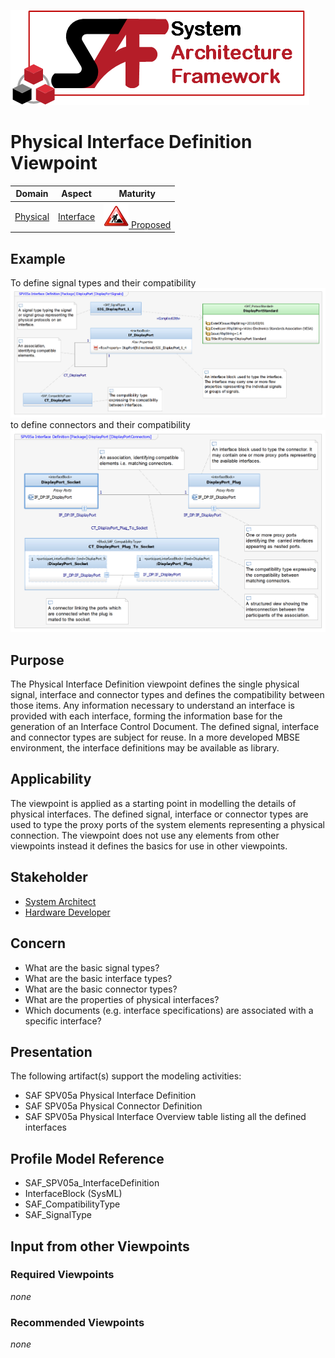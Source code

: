 ![System Architecture Framework](../diagrams/Logo_SAF.png)
# Physical Interface Definition Viewpoint
|**Domain**|**Aspect**|**Maturity**|
| --- | --- | --- |
|  [Physical](../domains.md#Domain-Physical) |  [Interface](../aspects.md#Aspect-Interfaces) | [![Proposed](../diagrams/Under_construction_icon-red.svg ) Proposed](../using-saf/maturity.md#proposed)|

## Example
To define signal types and their compatibility
![Physical Interface Definition](../diagrams/Physical-Interface-SignalDefinition.png)
to define connectors and their compatibility
![Physical Interface Definition](../diagrams/Physical-Interface-CompatibilityDefinition.png)
## Purpose
The Physical Interface Definition viewpoint defines the single physical signal, interface and connector types and defines the compatibility between those items.
Any information necessary to understand an interface is provided with each interface, forming the information base for the generation of an Interface Control Document. 
The defined signal, interface and connector types are subject for reuse. In a more developed MBSE environment, the interface definitions may be available as library.

## Applicability
The viewpoint is applied as a starting point in modelling the details of physical interfaces. 
The defined signal, interface or connector types are used to type the proxy ports of the system elements representing a physical connection. The viewpoint does not use any elements from other viewpoints instead it defines the basics for use in other viewpoints.
## Stakeholder
* [System Architect](../stakeholders.md#System-Architect)
* [Hardware Developer](../stakeholders.md#Hardware-Developer)
## Concern
* What are the basic signal types?
* What are the basic interface types?
* What are the basic connector types?
* What are the properties of physical interfaces?
* Which documents (e.g. interface specifications) are associated with a specific interface?
## Presentation
The following artifact(s) support the modeling activities:
* SAF SPV05a Physical Interface Definition
* SAF SPV05a Physical Connector Definition
* SAF SPV05a Physical Interface Overview table listing all the defined interfaces


## Profile Model Reference
* SAF_SPV05a_InterfaceDefinition
* InterfaceBlock (SysML)
* SAF_CompatibilityType
* SAF_SignalType

## Input from other Viewpoints
### Required Viewpoints
*none*
### Recommended Viewpoints
*none*
